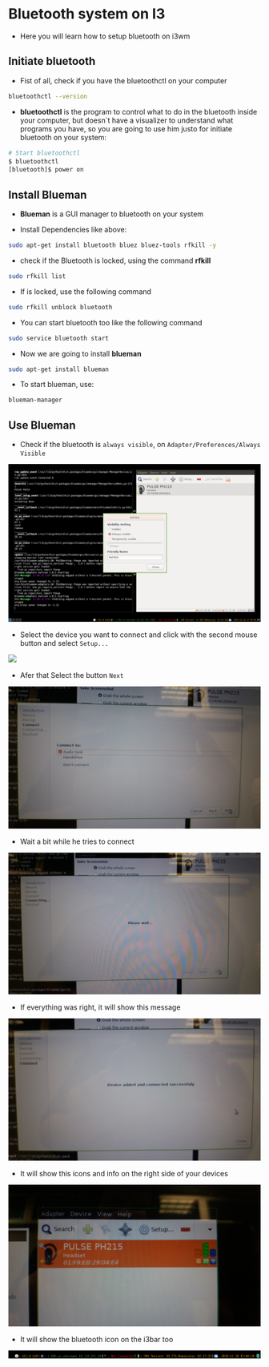 # Bluetooth system on I3

* Here you will learn how to setup bluetooth on i3wm

## Initiate bluetooth

* Fist of all, check if you have the bluetoothctl on your computer

```bash
bluetoothctl --version
```
* **bluetoothctl** is the program to control what to do in the bluetooth inside your computer, but doesn`t have a visualizer to understand what programs you have, so you are going to use him justo for initiate bluetooth on your system:

```bash
# Start bluetoothctl
$ bluetoothctl
[bluetooth]$ power on
```

## Install Blueman

* **Blueman** is a GUI manager to bluetooth on your system

* Install Dependencies like above:

```bash
sudo apt-get install bluetooth bluez bluez-tools rfkill -y
```

* check if the Bluetooth is locked, using the command **rfkill**

```bash
sudo rfkill list
```

* If is locked, use the following command

```bash
sudo rfkill unblock bluetooth
```

* You can start bluetooth too like the following command

```bash
sudo service bluetooth start
```

* Now we are going to install **blueman**

```bash
sudo apt-get install blueman
```

* To start blueman, use:

```bash
blueman-manager
```

## Use Blueman

* Check if the bluetooth is `always visible`, on `Adapter/Preferences/Always Visible`

<img src="../images/bluetooth1.png">

* Select the device you want to connect and click with the second mouse button and select `Setup...`

<img src="../images/bluetooth3.png">

* Afer that Select the button `Next`

<img src="../images/bluetooth4.png">

* Wait a bit while he tries to connect

<img src="../images/bluetooth5.png">

* If everything was right, it will show this message

<img src="../images/bluetooth6.png">

* It will show this icons and info on the right side of your devices

<img src="../images/bluetooth7.png">

* It will show the bluetooth icon on the i3bar too

<img src="../images/bluetooth2.png">


